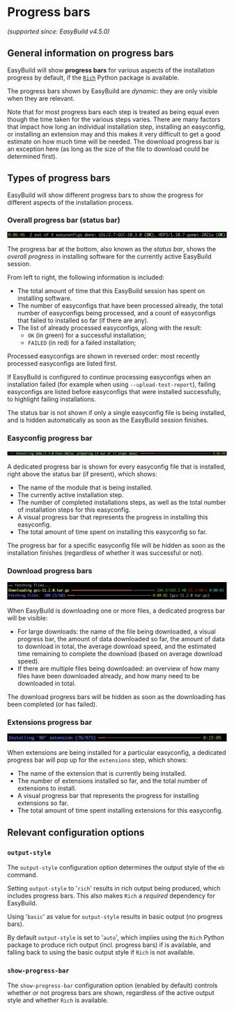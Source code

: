 # Progress bars

*(supported since: EasyBuild v4.5.0)*

## General information on progress bars

EasyBuild will show **progress bars** for various aspects of the installation progress
by default, if the [`Rich`](https://pypi.org/project/rich/) Python package is available.

The progress bars shown by EasyBuild are *dynamic*: they are only visible when they are relevant.

Note that for most progress bars each step is treated as being equal even though the time taken for the
various steps varies. There are many factors that impact how long an individual installation step, installing
an easyconfig, or installing an extension may and this makes it very difficult to get a good estimate on how
much time will be needed.
The download progress bar is an exception here (as long as the size of the file to download could be determined first).

## Types of progress bars

EasyBuild will show different progress bars to show the progress for different aspects of the installation process.

### Overall progress bar (status bar)

![Overall progress bar](img/progress_bar_overall.png)

The progress bar at the bottom, also known as the *status bar*, shows the *overall progress*
in installing software for the currently active EasyBuild session.

From left to right, the following information is included:

* The total amount of time that this EasyBuild session has spent on installing software.
* The number of easyconfigs that have been processed already, the total number of easyconfigs
  being processed, and a count of easyconfigs that failed to installed so far (if there are any).
* The list of already processed easyconfigs, along with the result:
    * `OK` (in green) for a successful installation;
    * `FAILED` (in red) for a failed installation;

Processed easyconfigs are shown in reversed order: most recently processed easyconfigs are listed first.

If EasyBuild is configured to continue processing easyconfigs when an installation failed
(for example when using `--upload-test-report`), failing easyconfigs are listed before easyconfigs
that were installed successfully, to highlight failing installations.

The status bar is not shown if only a single easyconfig file is being installed,
and is hidden automatically as soon as the EasyBuild session finishes.

### Easyconfig progress bar

![Easyconfig progress bars](img/progress_bar_easyconfig.png)

A dedicated progress bar is shown for every easyconfig file that is installed,
right above the status bar (if present), which shows:

* The name of the module that is being installed.
* The currently active installation step.
* The number of completed installations steps, as well as the total number of installation steps for this easyconfig.
* A visual progress bar that represents the progress in installing this easyconfig.
* The total amount of time spent on installing this easyconfig so far.

The progress bar for a specific easyconfig file will be hidden as soon as the installation
finishes (regardless of whether it was successful or not).

### Download progress bars

![Download progress bars](img/progress_bar_download.png)

When EasyBuild is downloading one or more files, a dedicated progress bar will be visible:

* For large downloads: the name of the file being downloaded,
  a visual progress bar, the amount of data downloaded so far,
  the amount of data to download in total, the average download speed,
  and the estimated time remaining to complete the download (based on average download speed).
* If there are multiple files being downloaded: an overview of how
  many files have been downloaded already, and how many need to be downloaded in total.

The download progress bars will be hidden as soon as the downloading has been completed (or has failed).

### Extensions progress bar

![Extensions progress bar](img/progress_bar_extensions.png)

When extensions are being installed for a particular easyconfig,
a dedicated progress bar will pop up for the `extensions` step,
which shows:

* The name of the extension that is currently being installed.
* The number of extensions installed so far, and the total number of extensions to install.
* A visual progress bar that represents the progress for installing extensions so far.
* The total amount of time spent installing extensions for this easyconfig.

## Relevant configuration options

### `output-style`

The `output-style` configuration option determines the output style of the `eb` command.

Setting `output-style` to '`rich`' results in rich output being produced, which includes progress bars.
This also makes `Rich` a *required* dependency for EasyBuild.

Using '`basic`' as value for `output-style` results in basic output (no progress bars).

By default `output-style` is set to '`auto`', which implies using the `Rich` Python package to produce
rich output (incl. progress bars) if is available,
and falling back to using the basic output style if `Rich` is not available.

### `show-progress-bar`

The `show-progress-bar` configuration option (enabled by default) controls whether or not
progress bars are shown, regardless of the active output style and whether `Rich` is available.
